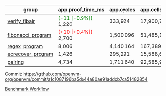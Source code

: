 | group | app.proof_time_ms | app.cycles | app.cells_used | leaf.proof_time_ms | leaf.cycles | leaf.cells_used |
| -- | -- | -- | -- | -- | -- | -- |
| [verify_fibair](https://github.com/openvm-org/openvm/blob/benchmark-results/benchmarks/verify_fibair-a1c1087196ba5da44a80ae91addcb7da51482854.md) |<span style='color: green'>(-11 [-0.9%])</span> 1,226 |  333,924 |  17,900,785 |- | - | - |
| [fibonacci_program](https://github.com/openvm-org/openvm/blob/benchmark-results/benchmarks/fibonacci-a1c1087196ba5da44a80ae91addcb7da51482854.md) |<span style='color: red'>(+10 [+0.4%])</span> 2,700 |  1,500,096 |  51,485,167 |<span style='color: green'>(-19 [-0.5%])</span> 3,873 |  1,262,919 |  70,215,479 |
| [regex_program](https://github.com/openvm-org/openvm/blob/benchmark-results/benchmarks/regex-a1c1087196ba5da44a80ae91addcb7da51482854.md) | 8,006 |  4,140,164 |  167,389,450 | 15,141 |  3,981,487 |  304,462,150 |
| [ecrecover_program](https://github.com/openvm-org/openvm/blob/benchmark-results/benchmarks/ecrecover-a1c1087196ba5da44a80ae91addcb7da51482854.md) | 1,426 |  295,291 |  15,588,656 | 13,117 |  2,985,103 |  243,997,911 |
| [pairing](https://github.com/openvm-org/openvm/blob/benchmark-results/benchmarks/pairing-a1c1087196ba5da44a80ae91addcb7da51482854.md) | 4,734 |  1,711,640 |  92,585,975 | 14,040 |  3,297,916 |  274,764,180 |


Commit: https://github.com/openvm-org/openvm/commit/a1c1087196ba5da44a80ae91addcb7da51482854

[Benchmark Workflow](https://github.com/openvm-org/openvm/actions/runs/13911140333)
